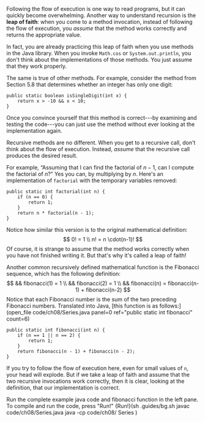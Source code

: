 Following the flow of execution is one way to read programs, but it can quickly become overwhelming. Another way to understand recursion is the **leap of faith**: when you come to a method invocation, instead of following the flow of execution, you *assume* that the method works correctly and returns the appropriate value.

In fact, you are already practicing this leap of faith when you use methods in the Java library. When you invoke `Math.cos` or `System.out.println`, you don't think about the implementations of those methods. You just assume that they work properly.

The same is true of other methods. For example, consider the method from Section 5.8 that determines whether an integer has only one digit:

```code
public static boolean isSingleDigit(int x) {
    return x > -10 && x < 10;
}
```

Once you convince yourself that this method is correct---by examining and testing the code---you can just use the method without ever looking at the implementation again.

Recursive methods are no different. When you get to a recursive call, don't think about the flow of execution. Instead, *assume* that the recursive call produces the desired result.

For example, “Assuming that I can find the factorial of $n-1$, can I compute the factorial of $n$?” Yes you can, by multiplying by $n$. Here's an implementation of `factorial` with the temporary variables removed:

```code
public static int factorial(int n) {
    if (n == 0) {
        return 1;
    }
    return n * factorial(n - 1);
}
```

Notice how similar this version is to the original mathematical definition:
$$
0! = 1 \\
n! = n \cdot(n-1)!
$$
Of course, it is strange to assume that the method works correctly when you have not finished writing it. But that's why it's called a leap of faith!




Another common recursively defined mathematical function is the Fibonacci sequence, which has the following definition:
$$
&& fibonacci(1) = 1 \\
&& fibonacci(2) = 1 \\
&& fibonacci(n) = fibonacci(n-1) + fibonacci(n-2)
$$
Notice that each Fibonacci number is the sum of the two preceding Fibonacci numbers. Translated into Java, [this function is as follows:](open_file code/ch08/Series.java panel=0 ref="public static int fibonacci" count=6)


```code
public static int fibonacci(int n) {
    if (n == 1 || n == 2) {
        return 1;
    }
    return fibonacci(n - 1) + fibonacci(n - 2);
}
```

If you try to follow the flow of execution here, even for small values of `n`, your head will explode. But if we take a leap of faith and assume that the two recursive invocations work correctly, then it is clear, looking at the definition, that our implementation is correct.

Run the complete example java code and fibonacci function in the left pane. To compile and run the code, press "Run!"
{Run!}(sh .guides/bg.sh javac code/ch08/Series.java java -cp code/ch08/ Series )
